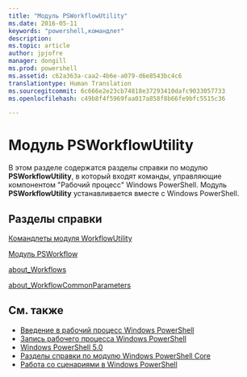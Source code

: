 ```yaml
---
title: "Модуль PSWorkflowUtility"
ms.date: 2016-05-11
keywords: "powershell,командлет"
description: 
ms.topic: article
author: jpjofre
manager: dongill
ms.prod: powershell
ms.assetid: c62a363a-caa2-4b6e-a079-d6e8543bc4c6
translationtype: Human Translation
ms.sourcegitcommit: 6c666e2e23cb74818e37293410dafc9033057733
ms.openlocfilehash: c49b8f4f5969faa017a858f8b66fe9bfc5515c36

---
```


# Модуль PSWorkflowUtility
В этом разделе содержатся разделы справки по модулю **PSWorkflowUtility**, в который входят команды, управляющие компонентом "Рабочий процесс" Windows PowerShell. Модуль **PSWorkflowUtility** устанавливается вместе с Windows PowerShell.

## Разделы справки
[Командлеты модуля WorkflowUtility](http://go.microsoft.com/fwlink/?LinkId=254141)

[Модуль PSWorkflow](PSWorkflow-Module.md)

[about_Workflows](https://technet.microsoft.com/en-us/library/f2897bdd-1b9d-4679-8b19-09840bd40a22)

[about_WorkflowCommonParameters](https://technet.microsoft.com/en-us/library/119f968e-618e-439c-b76c-cdd17e6df27c)

## См. также
- [Введение в рабочий процесс Windows PowerShell](https://technet.microsoft.com/en-us/library/jj134242.aspx)
- [Запись рабочего процесса Windows PowerShell](https://technet.microsoft.com/en-us/library/jj574157.aspx)
- [Windows PowerShell 5.0](../core-modules/Windows-PowerShell-5.0.md)
- [Разделы справки по модулю Windows PowerShell Core](../core-modules/Windows-PowerShell-Core-About-Topics.md)
- [Работа со сценариями в Windows PowerShell](../../getting-started/fundamental/Scripting-with-Windows-PowerShell.md)




<!--HONumber=Oct16_HO3-->


